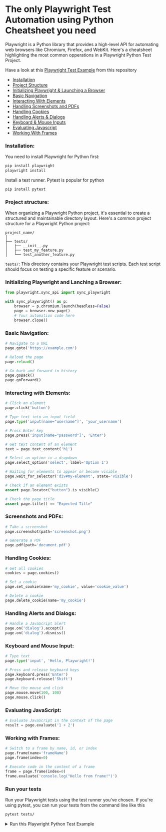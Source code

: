 # The only Playwright Test Automation using Python Cheatsheet you need



Playwright is a Python library that provides a high-level API for automating web browsers like Chromium, Firefox, and WebKit. Here's a cheatsheet highlighting the most common opperations in a Playwright Python Test Project.

Have a look at this [Playwright Test Example](#run-your-tests) from this repository

- [Installation](#installation)
- [Project Structure](#project-structure)
- [Initializing Playwright & Launching a Browser](#initializing-playwright)
- [Basic Navigation](#basic-navigation)
- [Interacting With Elements](#interacting-with-elements)
- [Handling Screenshots and PDFs](#screenshots-and-pdfs)
- [Handling Cookies](#handling-cookies)
- [Handling Alerts & Dialogs](#handling-alerts-and-dialogs)
- [Keyboard & Mouse Inputs](#keyboard-input)
- [Evaluating Javascript](#evaluating-javascript)
- [Working With Frames](#working-with-frames)


### Installation:

You need to install Playwright for Python first:

```bash
pip install playwright
playwright install
```

Install a test runner. Pytest is popular for python
```bash
pip install pytest
```

### Project structure:
When organizing a Playwright Python project, it's essential to create a structured and maintainable directory layout. Here's a common project structure for a Playwright Python project:

```plaintext
project_name/
│
├── tests/
│   ├── __init__.py
│   ├── test_my_feature.py
│   └── test_another_feature.py
```


`tests/`: This directory contains your Playwright test scripts. Each test script should focus on testing a specific feature or scenario.

### Initializing Playwright and Lanching a Browser:

```python
from playwright.sync_api import sync_playwright

with sync_playwright() as p:
    browser = p.chromium.launch(headless=False)
    page = browser.new_page()
    # Your automation code here
    browser.close()
```

### Basic Navigation:

```python
# Navigate to a URL
page.goto('https://example.com')

# Reload the page
page.reload()

# Go back and forward in history
page.goBack()
page.goForward()
```

### Interacting with Elements:

```python
# Click an element
page.click('button')

# Type text into an input field
page.type('input[name="username"]', 'your_username')

# Press Enter key
page.press('input[name="password"]', 'Enter')

# Get text content of an element
text = page.text_content('h1')

# Select an option in a dropdown
page.select_option('select', label='Option 1')

# Waiting for elements to appear or become visible
page.wait_for_selector('div#my-element', state='visible')

# Check if an element exists
assert page.locator("button").is_visible()

# Check the page title
assert page.title() == "Expected Title"
```

### Screenshots and PDFs:

```python
# Take a screenshot
page.screenshot(path='screenshot.png')

# Generate a PDF
page.pdf(path='document.pdf')
```

### Handling Cookies:

```python
# Get all cookies
cookies = page.cookies()

# Set a cookie
page.set_cookie(name='my_cookie', value='cookie_value')

# Delete a cookie
page.delete_cookie(name='my_cookie')
```

### Handling Alerts and Dialogs:

```python
# Handle a JavaScript alert
page.on('dialog').accept()
page.on('dialog').dismiss()
```

### Keyboard and Mouse Input:

```python
# Type text
page.type('input', 'Hello, Playwright!')

# Press and release keyboard keys
page.keyboard.press('Enter')
page.keyboard.release('Shift')

# Move the mouse and click
page.mouse.move(100, 100)
page.mouse.click()
```

### Evaluating JavaScript:

```python
# Evaluate JavaScript in the context of the page
result = page.evaluate('1 + 2')
```

### Working with Frames:

```python
# Switch to a frame by name, id, or index
page.frame(name='frameName')
page.frame(index=0)

# Execute code in the context of a frame
frame = page.frame(index=0)
frame.evaluate('console.log("Hello from frame!")')
```

### Run your tests
Run your Playwright tests using the test runner you've chosen. If you're using pytest, you can run your tests from the command line like this
```bash
pytest tests/
```

<details>
  <summary>Run this Playwright Python Test Example</summary>

  ### Flow

  1. Clone this repository
  
  2. Open folder in your preferred Editor or IDE

  3. Install Playwright and Pytest
  ```bash
  pip install playwright pytest
  playwright install
  ```

  4. Run the test
  ```bash
  pytest tests/
  ```

  5. Results will be displayed in terminal
  
</details>
